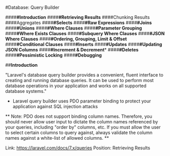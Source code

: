 #Database: Query Builder

####**#Introduction**
####**#Retrieving Results**
   ####Chunking Results
   ####Aggregates
####**#Selects**
####**#Raw Expressions**
####**#Joins**
####**#Unions**
####**#Where Clauses**
    ####**#Parameter Grouping**
    ####**#Where Exists Clauses**
    ####**#Subquery Where Clauses**
    ####**#JSON Where Clauses**
####**#Ordering, Grouping, Limit & Offset**
####**#Conditional Clauses**
####**#Inserts**
####**#Updates**
####**#Updating JSON Columns**
####**#Increment & Decrement***
####**#Deletes**
####**#Pessimistic Locking**
####**#Debugging**

##**Introduction**

"Laravel's database query builder provides a convenient, fluent interface to creating and running database queries. It can be used to perform most database operations in your application and works on all supported database systems."

- Laravel query builder uses PDO parameter binding to protect your application against SQL injection attacks

** Note:
PDO does not support binding column names. Therefore, you should never allow user input to dictate the column names referenced by your queries, including "order by" columns, etc. If you must allow the user to select certain columns to query against, always validate the column names against a white-list of allowed columns.
 **



Link: https://laravel.com/docs/7.x/queries
Position: Retrieving Results
